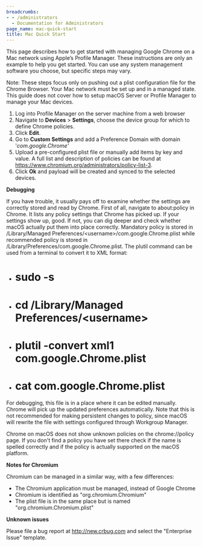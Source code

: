 ```yaml
---
breadcrumbs:
- - /administrators
  - Documentation for Administrators
page_name: mac-quick-start
title: Mac Quick Start
---
```


This page describes how to get started with managing Google Chrome on a Mac
network using Apple’s Profile Manager. These instructions are only an example to
help you get started. You can use any system management software you choose, but
specific steps may vary.

Note: These steps focus only on pushing out a plist configuration file for the
Chrome Browser. Your Mac network must be set up and in a managed state. This
guide does not cover how to setup macOS Server or Profile Manager to manage your
Mac devices.

1.  Log into Profile Manager on the server machine from a web browser
2.  Navigate to **Devices** &gt; **Settings**, choose the device group
            for which to define Chrome policies.
3.  Click **Edit**.
4.  Go to **Custom Settings** and add a Preference Domain with domain
            '*com.google.Chrome'*
5.  Upload a pre-configured plist file or manually add items by key and
            value. A full list and description of policies can be found at
            <https://www.chromium.org/administrators/policy-list-3>.
6.  Click **Ok** and payload will be created and synced to the selected
            devices.

**Debugging**

If you have trouble, it usually pays off to examine whether the settings are
correctly stored and read by Chrome. First of all, navigate to about:policy in
Chrome. It lists any policy settings that Chrome has picked up. If your settings
show up, good. If not, you can dig deeper and check whether macOS actually put
them into place correctly. Mandatory policy is stored in /Library/Managed
Preferences/&lt;username&gt;/com.google.Chrome.plist while recommended policy is
stored in /Library/Preferences/com.google.Chrome.plist. The plutil command can
be used from a terminal to convert it to XML format:

*   # sudo -s
*   # cd /Library/Managed Preferences/&lt;username&gt;
*   # plutil -convert xml1 com.google.Chrome.plist
*   # cat com.google.Chrome.plist

For debugging, this file is in a place where it can be edited manually. Chrome
will pick up the updated preferences automatically. Note that this is not
recommended for making persistent changes to policy, since macOS will rewrite
the file with settings configured through Workgroup Manager.

Chrome on macOS does not show unknown policies on the chrome://policy page. If
you don't find a policy you have set there check if the name is spelled
correctly and if the policy is actually supported on the macOS platform.

**Notes for Chromium**

Chromium can be managed in a similar way, with a few differences:

*   The Chromium application must be managed, instead of Google Chrome
*   Chromium is identified as "org.chromium.Chromium"
*   The plist file is in the same place but is named
            "org.chromium.Chromium.plist"

**Unknown issues**

Please file a bug report at <http://new.crbug.com> and select the "Enterprise
Issue" template.
